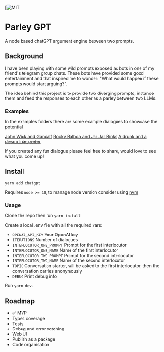[![MIT](https://img.shields.io/github/license/0plus1/parleyGPT)

# Parley GPT
A node based chatGPT argument engine between two prompts.

## Background
I have been playing with some wild prompts exposed as bots in one of my friend's telegram group chats.
These bots have provided some good entertainment and that inspired me to wonder: "What would happen if these prompts would start arguing?".

The idea behind this project is to provide two diverging prompts, instance them and feed the responses to each other as a parley between two LLMs.

### Examples
In the examples folders there are some example dialogues to showcase the potential.

[John Wick and Gandalf](./examples/wick-and-gandalf.md)
[Rocky Balboa and Jar Jar Binks](./examples/rocky-and-binks.md)
[A drunk and a dream interpreter](./examples/drunken-dreams.md)

If you created any fun dialogue please feel free to share, would love to see what you come up!

## Install

```bash
yarn add chatgpt
```

Requires `node >= 18`, to manage node version consider using [nvm](https://github.com/nvm-sh/nvm)

### Usage

Clone the repo then run `yarn install`

Create a local .env file with all the required vars:

* `OPENAI_API_KEY` Your OpenAI key
* `ITERATIONS` Number of dialogues
* `INTERLOCUTOR_ONE_PROMPT` Prompt for the first interlocutor
* `INTERLOCUTOR_ONE_NAME` Name of the first interlocutor
* `INTERLOCUTOR_TWO_PROMPT` Prompt for the second interlocutor
* `INTERLOCUTOR_TWO_NAME` Name of the second interlocutor
* `TOPIC` Conversation starter, will be asked to the first interlocutor, then the conversation carries anonymously
* `DEBUG` Print debug info

Run `yarn dev`.

## Roadmap

- ✅ MVP
- Types coverage
- Tests
- Debug and error catching
- Web UI
- Publish as a package
- Code organisation